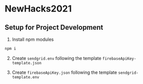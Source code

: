 # NewHacks2021

## Setup for Project Development
1. Install npm modules
```bash
npm i
```
2. Create ```sendgrid.env``` following the template ```firebaseApiKey-template.json```

3. Create ```firebaseApiKey.json``` following the template ```sendgrid-template.env```